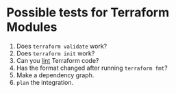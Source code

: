 # Possible tests for Terraform Modules

1. Does `terraform validate` work?
2. Does `terraform init` work?
3. Can you [lint](https://github.com/terraform-linters/tflint) Terraform code?
3. Has the format changed after running `terraform fmt`?
4. Make a dependency graph.
5. `plan` the integration.
